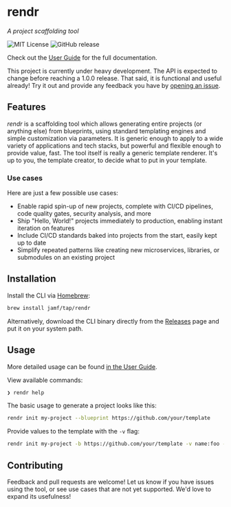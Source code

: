 # rendr

_A project scaffolding tool_

![MIT License](https://img.shields.io/github/license/jamf/rendr)
![GitHub release](https://img.shields.io/github/v/release/jamf/rendr)

Check out the [User Guide](https://jamf.github.io/rendr/) for the full documentation.

This project is currently under heavy development. The API is expected to change before reaching a 1.0.0 release. That said, it is functional and useful already! Try it out and provide any feedback you have by [opening an issue](https://github.com/jamf/rendr/issues).

## Features

_rendr_ is a scaffolding tool which allows generating entire projects (or anything else) from blueprints, using standard templating engines and simple customization via parameters. It is generic enough to apply to a wide variety of applications and tech stacks, but powerful and flexible enough to provide value, fast. The tool itself is really a generic template renderer. It's up to you, the template creator, to decide what to put in your template.

### Use cases

Here are just a few possible use cases:

* Enable rapid spin-up of new projects, complete with CI/CD pipelines, code quality gates, security analysis, and more
* Ship "Hello, World!" projects immediately to production, enabling instant iteration on features
* Include CI/CD standards baked into projects from the start, easily kept up to date
* Simplify repeated patterns like creating new microservices, libraries, or submodules on an existing project

## Installation

Install the CLI via [Homebrew](https://brew.sh):
```sh
brew install jamf/tap/rendr
```
Alternatively, download the CLI binary directly from the [Releases](https://github.com/jamf/rendr/releases) page and put it on your system path.

## Usage

More detailed usage can be found [in the User Guide](https://jamf.github.io/rendr/usage.html).

View available commands:
```sh
❯ rendr help
```

The basic usage to generate a project looks like this:
```sh
rendr init my-project --blueprint https://github.com/your/template
```

Provide values to the template with the `-v` flag:
```sh
rendr init my-project -b https://github.com/your/template -v name:foo -v version:1.0.0
```

## Contributing

Feedback and pull requests are welcome! Let us know if you have issues using the tool, or see use cases that are not yet supported. We'd love to expand its usefulness!
